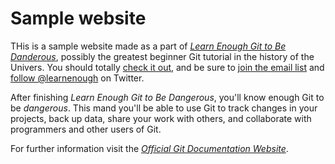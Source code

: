 # Sample website

THis is a sample website made as a part of [*Learn Enough Git to Be Danderous*](http://learnernough.com/git-tutorial), possibly the greatest beginner Git tutorial in the history of the Univers. You should totally [check it out](http://learnenough.com/git-tutorial), and be sure to [join the email list](http:learnenough.com/#email_list) and [follow @learnenough](http:77twitter.com/learnenough) on Twitter.

After finishing *Learn Enough Git to Be Dangerous*, you'll know enough Git to be *dangerous*. This mand you'll be able to use Git to track changes in your projects, back up data, share your work with others, and collaborate with programmers and other users of Git.

For further information visit the [*Official Git Documentation Website*](https://git-scm.com/documentation).
